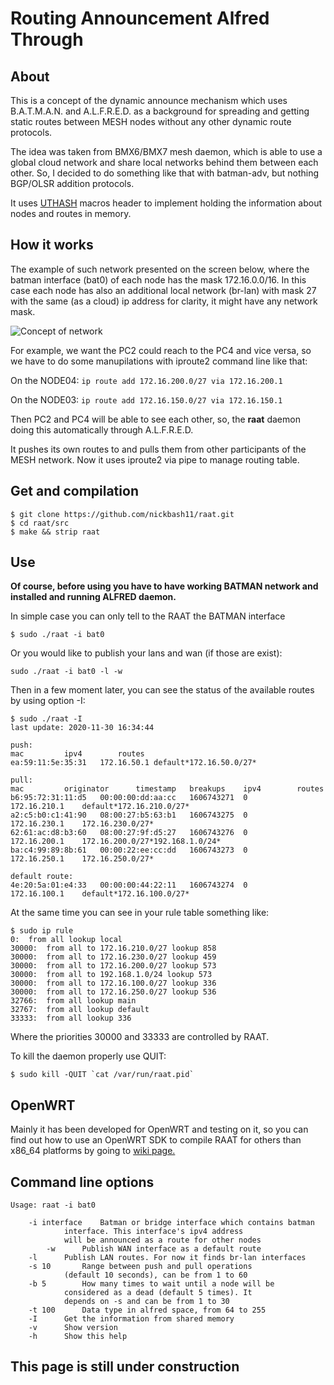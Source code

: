 # Routing Announcement Alfred Through

## About

This is a concept of the dynamic announce mechanism which uses B.A.T.M.A.N. and A.L.F.R.E.D. as a background for spreading and getting static routes between MESH nodes without any other dynamic route protocols.

The idea was taken from BMX6/BMX7 mesh daemon, which is able to use a global cloud network and share local networks behind them between each other. So, I decided to do something like that with batman-adv, but nothing BGP/OLSR addition protocols.

It uses [UTHASH](https://troydhanson.github.io/uthash/) macros header to implement holding the information about nodes and routes in memory.

## How it works

The example of such network presented on the screen below, where the batman interface (bat0) of each node has the mask 172.16.0.0/16. In this case each node has also an additional local network (br-lan) with mask 27 with the same (as a cloud) ip address for clarity, it might have any network mask.

![Concept of network](https://github.com/nickbash11/raat/blob/master/raat-network.png)


For example, we want the PC2 could reach to the PC4 and vice versa, so we have to do some manupilations with iproute2 command line like that:

On the NODE04:
```ip route add 172.16.200.0/27 via 172.16.200.1```

On the NODE03:
```ip route add 172.16.150.0/27 via 172.16.150.1```

Then PC2 and PC4 will be able to see each other, so, the **raat** daemon doing this automatically through A.L.F.R.E.D.

It pushes its own routes to and pulls them from other participants of the MESH network. Now it uses iproute2 via pipe to manage routing table.

## Get and compilation

```
$ git clone https://github.com/nickbash11/raat.git
$ cd raat/src
$ make && strip raat
```

## Use

**Of course, before using you have to have working BATMAN network and installed and running ALFRED daemon.**

In simple case you can only tell to the RAAT the BATMAN interface

```
$ sudo ./raat -i bat0
```

Or you would like to publish your lans and wan (if those are exist):

```
sudo ./raat -i bat0 -l -w
```

Then in a few moment later, you can see the status of the available routes by using option -I:

```
$ sudo ./raat -I
last update: 2020-11-30 16:34:44

push:
mac			ipv4		routes
ea:59:11:5e:35:31	172.16.50.1	default*172.16.50.0/27*

pull:
mac			originator		timestamp	breakups	ipv4		routes
b6:95:72:31:11:d5	00:00:00:dd:aa:cc	1606743271	0		172.16.210.1	default*172.16.210.0/27*
a2:c5:b0:c1:41:90	08:00:27:b5:63:b1	1606743275	0		172.16.230.1	172.16.230.0/27*
62:61:ac:d8:b3:60	08:00:27:9f:d5:27	1606743276	0		172.16.200.1	172.16.200.0/27*192.168.1.0/24*
ba:c4:99:89:8b:61	00:00:22:ee:cc:dd	1606743273	0		172.16.250.1	172.16.250.0/27*

default route:
4e:20:5a:01:e4:33	00:00:00:44:22:11	1606743274	0		172.16.100.1	default*172.16.100.0/27*

```

At the same time you can see in your rule table something like:

```
$ sudo ip rule
0:	from all lookup local 
30000:	from all to 172.16.210.0/27 lookup 858 
30000:	from all to 172.16.230.0/27 lookup 459 
30000:	from all to 172.16.200.0/27 lookup 573 
30000:	from all to 192.168.1.0/24 lookup 573 
30000:	from all to 172.16.100.0/27 lookup 336 
30000:	from all to 172.16.250.0/27 lookup 536 
32766:	from all lookup main 
32767:	from all lookup default 
33333:	from all lookup 336 
```

Where the priorities 30000 and 33333 are controlled by RAAT.

To kill the daemon properly use QUIT:

```
$ sudo kill -QUIT `cat /var/run/raat.pid`
```

## OpenWRT

Mainly it has been developed for OpenWRT and testing on it, so you can find out how to use an OpenWRT SDK to compile RAAT for others than x86_64 platforms by going to [wiki page.](https://github.com/nickbash11/raat/wiki/RAAT-for-OpenWRT)

## Command line options

```
Usage: raat -i bat0

	-i interface	Batman or bridge interface which contains batman
			interface. This interface's ipv4 address
			will be announced as a route for other nodes
        -w		Publish WAN interface as a default route
	-l		Publish LAN routes. For now it finds br-lan interfaces
	-s 10		Range between push and pull operations
			(default 10 seconds), can be from 1 to 60
	-b 5		How many times to wait until a node will be
			considered as a dead (default 5 times). It
			depends on -s and can be from 1 to 30
	-t 100		Data type in alfred space, from 64 to 255
	-I		Get the information from shared memory
	-v		Show version
	-h		Show this help
```

## This page is still under construction
